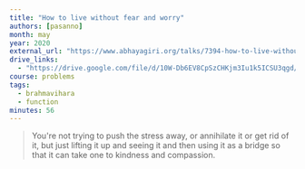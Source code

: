 ```yaml
---
title: "How to live without fear and worry"
authors: [pasanno]
month: may
year: 2020
external_url: "https://www.abhayagiri.org/talks/7394-how-to-live-without-fear-and-worry"
drive_links:
  - "https://drive.google.com/file/d/10W-Db6EV8CpSzCHKjm3Iu1k5ICSU3qgd/view?usp=drivesdk"
course: problems
tags:
  - brahmavihara
  - function
minutes: 56
---
```


> You're not trying to push the stress away, or annihilate it or get rid of it, but just lifting it up and seeing it and then using it as a bridge so that it can take one to kindness and compassion.

